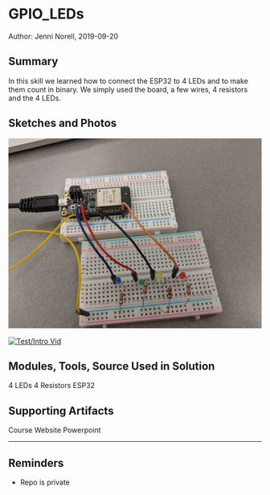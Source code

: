 #  GPIO_LEDs

Author: Jenni Norell, 2019-09-20

## Summary
In this skill we learned how to connect the ESP32 to 4 LEDs and to make them count in binary. We simply used the board, a few wires, 4 resistors and the 4 LEDs.

## Sketches and Photos

![skill0](./images/leds.jpg "LEDs") 

[![Test/Intro Vid](https://img.youtube.com/vi/SZ1D2X9Zv8Y/0.jpg)](https://www.youtube.com/watch?v=SZ1D2X9Zv8Y "Vid")


## Modules, Tools, Source Used in Solution
4 LEDs
4 Resistors
ESP32


## Supporting Artifacts
Course Website Powerpoint

-----

## Reminders
- Repo is private
